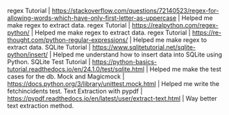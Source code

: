 regex Tutorial | https://stackoverflow.com/questions/72140523/regex-for-allowing-words-which-have-only-first-letter-as-uppercase | Helped me make regex to extract data.
regex Tutorial | https://realpython.com/regex-python/ | Helped me make regex to extract data.
regex Tutorial | https://re-thought.com/python-regular-expressions/ | Helped me make regex to extract data.
SQLite Tutorial | https://www.sqlitetutorial.net/sqlite-python/insert/ | Helped me understand how to insert data into SQLite using Python.
SQLite Test Tutorial | https://python-basics-tutorial.readthedocs.io/en/24.1.0/test/sqlite.html | Helped me make the test cases for the db.
Mock and Magicmock | https://docs.python.org/3/library/unittest.mock.html | Helped me write the fetchincidents test.
Text Extraction with pypdf | https://pypdf.readthedocs.io/en/latest/user/extract-text.html | Way better text extraction method.
